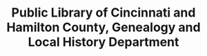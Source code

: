 ---
layout: repo
title: "Public Library of Cincinnati and Hamilton County, Genealogy and Local History Department"
id: 339
permalink: repos/339/
---